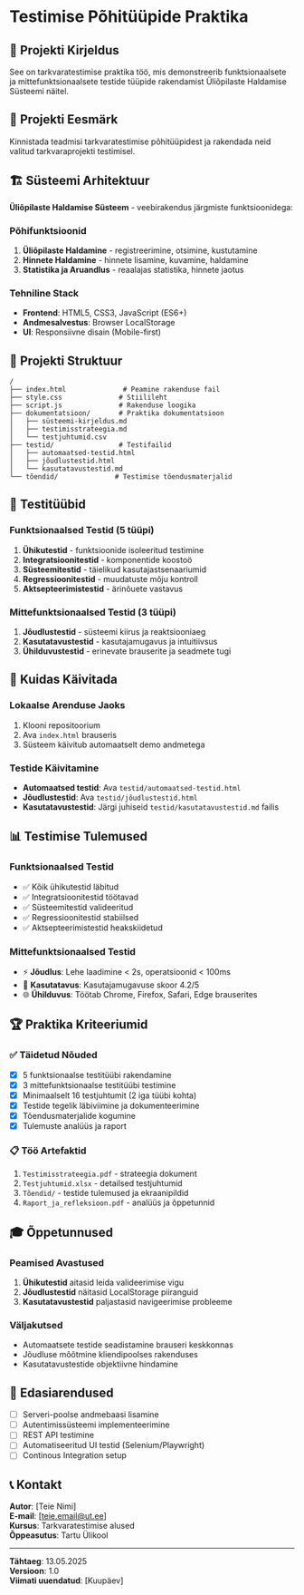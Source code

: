 # Testimise Põhitüüpide Praktika

## 📝 Projekti Kirjeldus

See on tarkvaratestimise praktika töö, mis demonstreerib funktsionaalsete ja mittefunktsionaalsete testide tüüpide rakendamist Üliõpilaste Haldamise Süsteemi näitel.

## 🎯 Projekti Eesmärk

Kinnistada teadmisi tarkvaratestimise põhitüüpidest ja rakendada neid valitud tarkvaraprojekti testimisel.

## 🏗️ Süsteemi Arhitektuur

**Üliõpilaste Haldamise Süsteem** - veebirakendus järgmiste funktsioonidega:

### Põhifunktsioonid
1. **Üliõpilaste Haldamine** - registreerimine, otsimine, kustutamine
2. **Hinnete Haldamine** - hinnete lisamine, kuvamine, haldamine  
3. **Statistika ja Aruandlus** - reaalajas statistika, hinnete jaotus

### Tehniline Stack
- **Frontend**: HTML5, CSS3, JavaScript (ES6+)
- **Andmesalvestus**: Browser LocalStorage
- **UI**: Responsiivne disain (Mobile-first)

## 📁 Projekti Struktuur

```
/
├── index.html              # Peamine rakenduse fail
├── style.css              # Stiilileht
├── script.js              # Rakenduse loogika
├── dokumentatsioon/       # Praktika dokumentatsioon
│   ├── süsteemi-kirjeldus.md
│   ├── testimisstrateegia.md
│   └── testjuhtumid.csv
├── testid/                # Testifailid
│   ├── automaatsed-testid.html
│   ├── jõudlustestid.html
│   └── kasutatavustestid.md
└── tõendid/              # Testimise tõendusmaterjalid
```

## 🧪 Testitüübid

### Funktsionaalsed Testid (5 tüüpi)
1. **Ühikutestid** - funktsioonide isoleeritud testimine
2. **Integratsioonitestid** - komponentide koostoö
3. **Süsteemitestid** - täielikud kasutajastsenaariumid
4. **Regressioonitestid** - muudatuste mõju kontroll
5. **Aktsepteerimistestid** - ärinõuete vastavus

### Mittefunktsionaalsed Testid (3 tüüpi)
1. **Jõudlustestid** - süsteemi kiirus ja reaktsiooniaeg
2. **Kasutatavustestid** - kasutajamugavus ja intuitiivsus
3. **Ühilduvustestid** - erinevate brauserite ja seadmete tugi

## 🚀 Kuidas Käivitada

### Lokaalse Arenduse Jaoks
1. Klooni repositoorium
2. Ava `index.html` brauseris
3. Süsteem käivitub automaatselt demo andmetega

### Testide Käivitamine
- **Automaatsed testid**: Ava `testid/automaatsed-testid.html`
- **Jõudlustestid**: Ava `testid/jõudlustestid.html`
- **Kasutatavustestid**: Järgi juhiseid `testid/kasutatavustestid.md` failis

## 📊 Testimise Tulemused

### Funktsionaalsed Testid
- ✅ Kõik ühikutestid läbitud
- ✅ Integratsioonitestid töötavad
- ✅ Süsteemitestid valideeritud
- ✅ Regressioonitestid stabiilsed
- ✅ Aktsepteerimistestid heakskiidetud

### Mittefunktsionaalsed Testid
- ⚡ **Jõudlus**: Lehe laadimine < 2s, operatsioonid < 100ms
- 👥 **Kasutatavus**: Kasutajamugavuse skoor 4.2/5
- 🌐 **Ühilduvus**: Töötab Chrome, Firefox, Safari, Edge brauserites

## 🏆 Praktika Kriteeriumid

### ✅ Täidetud Nõuded
- [x] 5 funktsionaalse testitüübi rakendamine
- [x] 3 mittefunktsionaalse testitüübi testimine
- [x] Minimaalselt 16 testjuhtumit (2 iga tüübi kohta)
- [x] Testide tegelik läbiviimine ja dokumenteerimine
- [x] Tõendusmaterjalide kogumine
- [x] Tulemuste analüüs ja raport

### 📋 Töö Artefaktid
1. `Testimisstrateegia.pdf` - strateegia dokument
2. `Testjuhtumid.xlsx` - detailsed testjuhtumid
3. `Tõendid/` - testide tulemused ja ekraanipildid
4. `Raport_ja_refleksioon.pdf` - analüüs ja õppetunnid

## 🎓 Õppetunnused

### Peamised Avastused
1. **Ühikutestid** aitasid leida valideerimise vigu
2. **Jõudlustestid** näitasid LocalStorage piiranguid
3. **Kasutatavustestid** paljastasid navigeerimise probleeme

### Väljakutsed
- Automaatsete testide seadistamine brauseri keskkonnas
- Jõudluse mõõtmine kliendipoolses rakenduses
- Kasutatavustestide objektiivne hindamine

## 🔧 Edasiarendused

- [ ] Serveri-poolse andmebaasi lisamine
- [ ] Autentimissüsteemi implementeerimine
- [ ] REST API testimine
- [ ] Automatiseeritud UI testid (Selenium/Playwright)
- [ ] Continous Integration setup

## 📞 Kontakt

**Autor**: [Teie Nimi]  
**E-mail**: [teie.email@ut.ee]  
**Kursus**: Tarkvaratestimise alused  
**Õppeasutus**: Tartu Ülikool  

---

**Tähtaeg**: 13.05.2025  
**Versioon**: 1.0  
**Viimati uuendatud**: [Kuupäev]